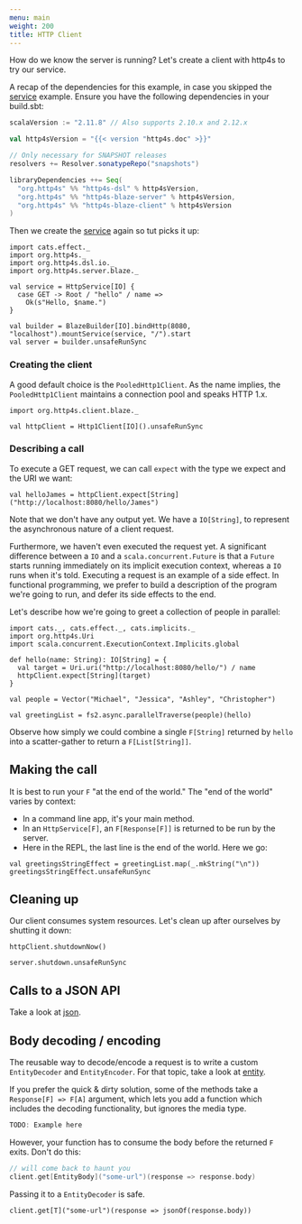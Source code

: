 ```yaml
---
menu: main
weight: 200
title: HTTP Client
---
```


How do we know the server is running?  Let's create a client with
http4s to try our service.

A recap of the dependencies for this example, in case you skipped the [service] example. Ensure you have the following dependencies in your build.sbt:

```scala
scalaVersion := "2.11.8" // Also supports 2.10.x and 2.12.x

val http4sVersion = "{{< version "http4s.doc" >}}"

// Only necessary for SNAPSHOT releases
resolvers += Resolver.sonatypeRepo("snapshots")

libraryDependencies ++= Seq(
  "org.http4s" %% "http4s-dsl" % http4sVersion,
  "org.http4s" %% "http4s-blaze-server" % http4sVersion,
  "org.http4s" %% "http4s-blaze-client" % http4sVersion
)
```

Then we create the [service] again so tut picks it up:

```tut:book
import cats.effect._
import org.http4s._
import org.http4s.dsl.io._
import org.http4s.server.blaze._

val service = HttpService[IO] {
  case GET -> Root / "hello" / name =>
    Ok(s"Hello, $name.")
}

val builder = BlazeBuilder[IO].bindHttp(8080, "localhost").mountService(service, "/").start
val server = builder.unsafeRunSync
```

### Creating the client

A good default choice is the `PooledHttp1Client`.  As the name
implies, the `PooledHttp1Client` maintains a connection pool and
speaks HTTP 1.x.

```tut:book
import org.http4s.client.blaze._

val httpClient = Http1Client[IO]().unsafeRunSync
```

### Describing a call

To execute a GET request, we can call `expect` with the type we expect
and the URI we want:

```tut:book
val helloJames = httpClient.expect[String]("http://localhost:8080/hello/James")
```

Note that we don't have any output yet.  We have a `IO[String]`, to
represent the asynchronous nature of a client request.

Furthermore, we haven't even executed the request yet.  A significant
difference between a `IO` and a `scala.concurrent.Future` is that a
`Future` starts running immediately on its implicit execution context,
whereas a `IO` runs when it's told.  Executing a request is an
example of a side effect.  In functional programming, we prefer to
build a description of the program we're going to run, and defer its
side effects to the end.

Let's describe how we're going to greet a collection of people in
parallel:

```tut:book
import cats._, cats.effect._, cats.implicits._
import org.http4s.Uri
import scala.concurrent.ExecutionContext.Implicits.global

def hello(name: String): IO[String] = {
  val target = Uri.uri("http://localhost:8080/hello/") / name
  httpClient.expect[String](target)
}

val people = Vector("Michael", "Jessica", "Ashley", "Christopher")

val greetingList = fs2.async.parallelTraverse(people)(hello)
```

Observe how simply we could combine a single `F[String]` returned
by `hello` into a scatter-gather to return a `F[List[String]]`.

## Making the call

It is best to run your `F` "at the end of the world."  The "end of
the world" varies by context:

* In a command line app, it's your main method.
* In an `HttpService[F]`, an `F[Response[F]]` is returned to be run by the
  server.
* Here in the REPL, the last line is the end of the world.  Here we go:

```tut:book
val greetingsStringEffect = greetingList.map(_.mkString("\n"))
greetingsStringEffect.unsafeRunSync
```

## Cleaning up

Our client consumes system resources. Let's clean up after ourselves by shutting
it down:

```tut:book
httpClient.shutdownNow()
```

```tut:book:invisible
server.shutdown.unsafeRunSync
```

## Calls to a JSON API

Take a look at [json].

## Body decoding / encoding

The reusable way to decode/encode a request is to write a custom `EntityDecoder`
and `EntityEncoder`. For that topic, take a look at [entity].

If you prefer the quick & dirty solution, some of the methods take a `Response[F]
=> F[A]` argument, which lets you add a function which includes the decoding
functionality, but ignores the media type.

```scala
TODO: Example here
```

However, your function has to consume the body before the returned `F` exits.
Don't do this:

```scala
// will come back to haunt you
client.get[EntityBody]("some-url")(response => response.body)
```

Passing it to a `EntityDecoder` is safe.

```
client.get[T]("some-url")(response => jsonOf(response.body))
```

[service]: ../service
[entity]: ../entity
[json]: ../json
